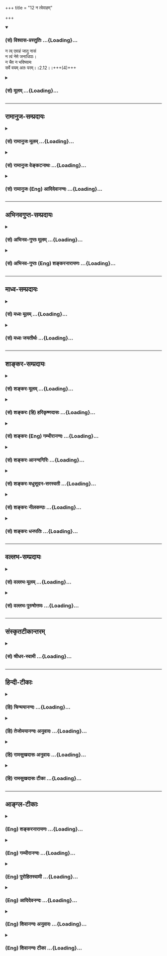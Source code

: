 +++
title = "12 न त्वेवाहम्"

+++
<div class="js_include" newlevelforh1="3" title="(सं) विश्वास-प्रस्तुतिः" unfilled url="/purANam_vaiShNavam/mahAbhAratam/06-bhIShma-parva/03-bhagavad-gItA-parva/saMskRtam/vishvAsa-prastutiH/02_sAnkhya-yogaH_sarva-/12_na_tvevAham.md">
<details open><summary><h3>(सं) विश्वास-प्रस्तुतिः ...{Loading}...</h3></summary>

न त्व् एवाहं जातु नासं  
न त्वं नेमे जनाधिपाः।  
न चैव न भविष्यामः  
सर्वे वयम् अतः परम्।।2.12।।+++(4)+++
</details>
</div>
<div class="js_include collapsed" newlevelforh1="3" title="(सं) मूलम्" unfilled url="/purANam_vaiShNavam/mahAbhAratam/06-bhIShma-parva/03-bhagavad-gItA-parva/saMskRtam/mUlam/02_sAnkhya-yogaH_sarva-/12_na_tvevAham.md">
<details><summary><h3>(सं) मूलम् ...{Loading}...</h3></summary>

न त्वेवाहं जातु नासं न त्वं नेमे जनाधिपाः।  
न चैव न भविष्यामः सर्वे वयमतः परम्।।2.12।।
</details>
</div>


_________________
## रामानुज-सम्प्रदायः
<div class="js_include collapsed" newlevelforh1="3" title="(सं) रामानुजः मूलम्" unfilled url="/purANam_vaiShNavam/mahAbhAratam/06-bhIShma-parva/03-bhagavad-gItA-parva/saMskRtam/rAmAnujaH/mUlam/02_sAnkhya-yogaH_sarva-/12_na_tvevAham.md">
<details><summary><h3>(सं) रामानुजः मूलम् ...{Loading}...</h3></summary>

।।2.12।।**अहं** सर्वेश्वरः तावद् अतो वर्तमानात् पूर्वस्मिन् अनादौ काले
**न नासम्** अपि तु आसम्। त्वन्मुखाः च एते ईशितव्याः क्षेत्रज्ञा न
नासन् अपि त्वासन्। अहं च यूयं च **सर्वे वयमतः परम्** अस्माद् अनन्तरे
काले **न चैव न भविष्यामः** अपि तु भविष्याम एव।  
यथा अहं सर्वेश्वरः परमात्मा नित्य इति न अत्र संशयः तथैव भवन्तः
क्षेत्रज्ञा आत्मानः अपि नित्या एव इति मन्तव्याः।  
एवं भगवतः सर्वेश्वराद् आत्मनां परस्परं च भेदः पारमार्थिकः इति भगवता एव
उक्तम् इति प्रतीयते। अज्ञानमोहितं प्रति तन्निवृत्तये
पारमार्थिकनित्यत्वोपदेशसमयेअहन्त्वम्इमेसर्वेवयम् इति व्यपदेशात्।  
औपाधिकात्मभेदवादे हि आत्मभेदस्य अतात्त्विकत्वेन तत्त्वोपदेशसमये
भेदनिर्देशो न संगच्छते।  
भगवदुक्तात्मभेदः स्वाभाविकः इति श्रुतिः अपि आह नित्यो नित्यानां
चेतनश्चेतनानामेको बहूनां यो विदधाति कामान्। (श्वेता0 6।13) इति।
नित्यानां बहूनां चेतनानां य एकः चेतनो नित्यः स कामान् विदधाति इत्यर्थः।
अज्ञानकृतभेददृष्टिवादे तु परमपुरुषस्य परमार्थदृष्टेः
निर्विशेषकूटस्थनित्यचैतन्यात्मयाथात्म्यसाक्षात्कारात्
निवृत्ताज्ञानतत्कार्यतया अज्ञानकृतभेददर्शनं तन्मूलोपदेशादिव्यवहाराः च न
संगच्छन्ते।  
अथ परमपुरुषस्य अधिगताद्वैतज्ञानस्य बाधितानुवृत्तिरूपम् इदं भेदज्ञानं
दग्धपटादिवत् न बन्धकम् इति उच्येत न एतद् उपपद्यते मरीचिकाजलज्ञानादिकं हि
बाधितम् अनुवर्तमानम् अपि न जलाहरणादिप्रवृत्तिहेतुः। एवम् अत्र अपि
अद्वैतज्ञानेन बाधितं भेदज्ञानम् अनुवर्तमानम् अपि
मिथ्यार्थविषयत्वनिश्चयात् न उपदेशादिप्रवृत्तिहेतुः भवति। न च ईश्वरस्य
पूर्वम् अज्ञस्य शास्त्राधिगततत्त्वज्ञानतया बाधितानुवृत्तिः शक्यते
वक्तुम्यः सर्वज्ञः सर्ववित् (मु0 उ₀ 2।1।9) परास्य शक्तिर्विविधैव श्रूयते
स्वाभाविकी ज्ञानबलक्रिया च। (श्वेता0 6।8)वेदाहं समतीतानि वर्तमानानि
चार्जुन। भविष्याणि च भूतानि मां तु वेद न कश्चन।। (गीता 7।26) इति
श्रुतिस्मृतिविरोधात्।  
किं च परमपुरुषश्च इदानीन्तनगुरुपरम्परा च अद्वितीयात्मस्वरूपनिश्चये सति
अनुवर्तमाने अपि भेदज्ञाने स्वनिश्चयानुरूपम् अद्वितीयम् आत्मज्ञानं कस्मै
उपदिशति इति वक्तव्यम्।  
प्रतिबिम्बवत्प्रतीयमानेभ्यः अर्जुनादिभ्यः इति चेत् न एतद् उपपद्यते न हि
अनुन्मत्तः कोऽपि मणिकृपाणदर्पणादिषु प्रतीयमानेषु स्वात्मप्रतिबिम्बेषु
तेषां स्वात्मनः अनन्यत्वं जानन् तेभ्यः कमपि अर्थम् उपदिशति।  
बाधितानुवृत्तिः अपि तैः न शक्यते वक्तुम् बाधकेन अद्वितीयात्मज्ञानेन
आत्मव्यतिरिक्तभेदज्ञानकारणस्य अज्ञानादेः विनष्टत्वात्।
द्विचन्द्रज्ञानादौ तु चन्द्रैकत्वज्ञानेन पारमार्थिकतिमिरादिदोषस्य
द्विचन्द्रज्ञानहेतोः अविनष्टत्वाद् बाधितानुवृत्तिः युक्ता। अनुवर्तमानम्
अपि प्रबलप्रमाणबाधितत्वेन अकिञ्चित्करम्। इह तु भेदज्ञानस्य सविषयस्य
सकारणस्य अपारमार्थिकत्वेन वस्तुयाथात्म्यज्ञानविनष्टत्वात् न कथञ्चिद् अपि
बाधितानुवुत्तिः संभवति। अतः सर्वेश्वरस्य इदानीन्तनगुरुपरम्परायाः च
तत्त्वज्ञानम् अस्ति चेद् भेददर्शनतत्कार्योपदेशाद्यसंभवः। भेददर्शनमस्ति
इति चेद् अज्ञानस्य तद्धेतोः स्थितत्वेन अज्ञत्वाद् एव सुतराम् उपदेशो न
संभवति।  
किं च गुरोः अद्वितीयात्मविज्ञानाद् एव ब्रह्माज्ञानस्य सकार्यस्य
विनष्टत्वात् शिष्यं प्रति उपदेशो निष्प्रयोजनः। गुरुः तज्ज्ञानं च
कल्पितम् इति चेत् शिष्यतज्ज्ञानयोः अपि कल्पितत्वात् तदपि अनिवर्त्तकम्।
कल्पितत्वेऽपि पूर्वविरोधित्वेन निवर्त्तकम् इति चेत् तदाचार्यज्ञानेऽपि
समानम् इति तद् एव निवर्तकं भवति इति उपदेशानर्थक्यम् एव इति कृतम्
असमीचीनवादैः निरस्तैः।  

</details>
</div>
<div class="js_include collapsed" newlevelforh1="3" title="(सं) रामानुजः वेङ्कटनाथः" unfilled url="/purANam_vaiShNavam/mahAbhAratam/06-bhIShma-parva/03-bhagavad-gItA-parva/saMskRtam/rAmAnujaH/venkaTanAthaH/02_sAnkhya-yogaH_sarva-/12_na_tvevAham.md">
<details><summary><h3>(सं) रामानुजः वेङ्कटनाथः ...{Loading}...</h3></summary>

  
  
।।2.12।। एवमुपायोपेयनिवर्त्यस्वभावानभिज्ञं प्रति त्रितयोपदेशाय
बुभुत्सोत्पादिता अथ पारलौकिकफलोपायानुष्ठानाधिकारित्वाय
देहातिरिक्तत्वेनावश्यं ज्ञातव्यं पुरुषार्थतयोपेयमात्मानं
तत्प्राप्तीच्छामुखेन तदुपायेच्छाजननाय प्रथममेवोपदिशतीत्यभिप्रायेणाह
प्रथममिति। शृण्वित्यनेन प्रकृतश्लोकस्य
प्रतिवादिवाक्यवदुपालम्भमात्रार्थताव्युदासाय अवधानापादनार्थत्वं
व्यञ्जितम्। जीवेश्वररूपेष्वात्मसु नित्यत्वे शीघ्रसम्प्रतिपत्तियोग्यांशं
प्रथममाहेत्यभिप्रायेणाह अहमिति। ईश्वरस्याहङ्ग्रहः सर्वनियन्तृत्वगर्भ इति
तद्व्यपदेशफलितमाह सर्वेश्वर इति। तावदिति सम्प्रतिपत्तिसूचनम्। अतः परम्
इत्यत्र अतश्शब्दार्थं तस्य पूर्ववाक्येऽपि यथार्हमनुषङ्गं
जातुशब्दाभिप्रेतं च आह अत इत्यादिना। अनभिमतपक्षनिषेधाय व्यतिरेकरूपेऽपि
वाक्ये तुशब्दद्योतितमन्वयमाह अपित्वासमिति। न त्वं नेमे इति भेदनिर्देशेऽपि
क्षेत्रज्ञत्वाकारेण समुदायीकुर्वन् ईश्वरापेक्षया युष्मदिदंशब्दार्थतया
फलितमीशितव्यत्वाकारं च साधारणं दर्शयन् सन्निहितनिदर्शनपराया
एकदेशोक्तेस्तात्पर्यतो ब्रह्मादिसकलक्षेत्रज्ञविषयत्वं चाह त्वन्मुखा इति।
तुशब्दानुषङ्गं क्रियापदे विभक्तिविपरिणामं च दर्शयति अपित्वासन्निति। न
त्वं नेमे जनाधिपाः इत्यत्रन त्वेव इत्येतदनुषज्य न त्वं नासीः नेमे
जनाधिपा नासन् इत्यन्वयः। सर्वे वयम् इत्यस्य पूर्वोक्तजीवेश्वरसमुदाये
सम्प्रतिपत्तव्यांशं विविनक्ति अहं चेति। त्यदादीनां मिथः सहोक्तौ यत्परं
तच्छिष्यते वार्तिकं.अष्टा.1।2।72 इति युष्मदस्भदोरत्रैकशेषः।
एवमुत्तरत्रभवन्तः इत्यत्रापि मन्तव्यम्। कालानन्त्यात्
पर्वतादीनामिवातिस्थिराणामपिकदाचित् नाशः स्यादित्युत्प्रेक्षां निवारयति
अपितु भविष्याम एवेति।  
  
  
अप्रस्तुतस्वनिर्देशस्य दृष्टान्तार्थतां तत्रअहमिति
निर्देशाभिप्रेतसर्वेश्वरत्वसर्वात्मत्वरूपनित्यत्वोपपत्तिं दार्ष्टान्तिके
च नित्यत्वसम्भावनामाह यथेति। सर्वेश्वरः कालत्रयवर्तिनः सर्वस्याधिपतिः कथं
न कालत्रयवर्ती कथं च सर्वेषां नियन्ता केनचित्कदाचिन्निरुद्ध्येत इति
भावः। परमात्मा देशकालस्वरूपानवच्छिन्नव्याप्तिः इति परमात्मपदनिरुक्तिः।
तथा च व्याप्तत्वात् व्याप्यैरस्य न नाशः सर्वात्मत्वेन सर्वकालवर्तित्वं च
सिद्धमिति भावः। ननु यः प्रत्यक्षयोग्ये देहातिरिक्ते जीवेऽपि संशेते स कथं
ततो व्यतिरिक्तेऽत्यन्तागोचरे परमात्मनि निःसंशयः स्यात् उच्यते न
ह्यसावर्जुनःपुरुषं शाश्वतं दिव्यम् 10।12 इत्यादेः स्वयं वक्ता
नारदासितदेवलव्यासादिपरमर्षिशतवचनविदितपरब्रह्मभूतपरमपुरुषस्वभावः
प्रत्यक्षीकृतपुरन्दरलोकसकलास्त्रमन्त्रतपःप्रभावादिः
निरतिशयगुरुदेवताभक्तिः अस्खलितसकलवर्णाश्रमाचारः धर्मलोपभयविह्वलः
देहातिरिक्तमात्मानमीश्वरं चात्यन्तानित्यतया वा नास्तीति भ्राम्यति संशेते
वा। तत्प्रकारविशेषानभिज्ञतयैव हि तस्य शोकादिः। ततोऽयमीश्वरं तन्नित्यतां
च सर्वेश्वरत्वादिसिद्धां सामान्यतो मन्यते लोकदृष्ट्या
जन्मविनाशादिदर्शनात्। न प्रेत्य संज्ञाऽस्ति बृ.उ.2।4।12
इत्यादिश्रुत्यर्थापातप्रतीत्या च जीवप्रकारविशेषांस्तत्त्वतो न जानातीति न
कश्चिद्दोषः। क्षेत्रज्ञा आत्मान इति यथा जीवात् परमात्मनो वैलक्षण्येन
जीवस्वभावास्तस्मिन्न भवन्ति तथा क्षेत्राद्विलक्षणत्वेन वक्ष्यमाणेन
क्षेत्रगतमनित्यत्वादिकं तन्नियन्तरि जीवे न शङ्कनीयमिति भावः।  
  
  
अथ कुमतिसौचिकविनिर्मितानामामूलचूडमघटितविघटितजरत्कर्पटशकलकन्थासगन्धानां
प्रबन्धानां दोषान् स्थालीपुलाकन्यायेन निदर्शयन् प्रथमं
शास्त्रोपक्रमविरोधं शास्त्रप्रवृत्त्यनुपपत्तिं च वदति एवमित्यादिना। एवं
तत्त्वोपदेशप्रवृत्तशास्त्रारम्भोक्तिप्रकारेणेत्यर्थः। भगवतः
सर्वेश्वरादिति। उभयलिङ्गात् सर्वनियन्तुः अहमिति निर्दिष्टादित्यर्थः।
यदीश्वराज्जीवानां भेदः पारमार्थिको न स्यात्
उभयलिङ्गत्वदुःखित्वादिस्वभावसङ्करः स्यात् यदि चात्मनां मिथोभेदः सत्यो न
स्यात् बद्धमुक्तशिष्याचार्यादिव्यवस्थानुपपत्तिः स्यादिति भावः। भगवतैव न
तु रथ्यापुरुषकल्पेन केनचित्। यद्वात्वमेव त्वां वेत्थ योऽसि सोऽसि
यजुःकाठके1प्र.6 सो अङ्ग वेद यदि वा न वेद ऋक्सं.8।7।11 इत्युक्तेर्भगवता
स्वेनैव स्वस्य स्वशरीरभूतजीवानां च तत्त्वमुक्तमिति प्रतीयत
इत्यभिप्रायः।  
अज्ञानमोहितमिति न हि स्वयं बम्भ्रम्यमाणस्याप्तेनापि
भ्रान्तिरेवोत्पादनीयेति भावः। बुद्धाद्यवतारेणासुरादिभ्य इवायं उपदेशः किं
न स्यादित्यत्रोक्तंतन्निवृत्तय इति। मोहनिवृत्त्यर्था गीतोपनिषदिति
भवद्भिरपि स्वीकृत्य व्याख्यानादि च कृतमिति भावः। देहभेदाभिप्रायेण
बहुवचनम् नात्मभेदाभिप्रायेण इतिशङ्करोक्तं दूषयति पारमार्थिकेति। न ह्यसौन
त्वेवाहम् इत्यादिग्रन्थो भ्रान्तिनिवृत्त्यर्थो मन्त्रपाठः येन
भेदनिर्देशस्यान्यपरतां मन्येमहि किन्त्वसौ तत्त्वार्थोपदेशरूप इति
भावः। अहम् इति प्रत्यक्त्वेनत्वम् इति स्वाभिमुखचेतनान्तरत्वेनइमे इति
स्वपराङ्मुखानेकचेतनत्वेनसर्वे इति एकोपाधिसङ्गृहीतानेकव्यक्तित्वेनवयम्
इति स्वेन सहात्मतयैकवर्गीकृतानन्तव्यक्तित्वेन इति भावः। इति व्यपदेशादिति
न ह्यत्र नाहमिति कश्चिदस्ति न च त्वमिति नाप्यन्य इति प्रत्यादेशः कृत इति
भावः। भास्करमते भेदस्य सत्योपाधिप्रयुक्तत्वात् भेदनिर्देश उपपद्यत इति
शङ्कायां तत्रापि सामान्यत उक्तं दूषणमपरिहार्यमित्याह औपाधिकेति। हिशब्द
उपाधिभेदोपहितस्य परोक्तघटाकाशाद्युदाहरणेष्वपि
भेदांशातात्त्विकत्वाभ्युपगमपरः। उपाधिसत्यत्वेऽपि यथैकस्यैव
मुखचन्द्रादेर्मणिकृपाणसरित्समुद्रादिभिः
सत्यैरप्युपाधिभिर्भेदोऽपारमार्थिकः यथा
चैकस्यैवाकाशादेर्घटमणिकादिसत्योपाधिभिरपि संयोगभेदातिरिक्तो नोपाध्यधीनो
भेदः एवमन्तःकरणादिभिः सत्यैरप्युपाधिभिर्निरवयवत्वेन छेदनभेदनाद्ययोग्यस्य
सर्वत्र परिपूर्णस्य ब्रह्मणो भेदोऽपारमार्थिक इत्यभ्युपगन्तव्यम्। ततश्च
तत्त्वोपदेशसमये तद्विपरीतोपदेशो हितोपदेशिनो न घटत इति भावः।  
  
  
द्वयोरपि पक्षयोः श्रुतिविरोधोऽपि दूषणम् स्वपक्षे च श्रुत्यैकार्थ्यान्न
बुद्धागमादिवन्मोहनार्थत्वशङ्केत्यभिप्रायेणाह भगवदिति। यद्वा
भास्करपक्षदूषणायैव श्रुतिरुपात्ता ततश्च कैमुत्येन शङ्करपक्षोऽपि दूषितः।
अपिशब्दः प्रमाणद्वयसमुच्चये। भगवदुक्तात्मभेद इत्यनेन श्रौतवदेव
प्रमाणान्तरनैरपेक्ष्यं सूच्यते। श्रुतिरपि नित्या तदाज्ञारूपतयैव हि
प्रमाणम्। नित्यो नित्यानाम् श्वे.उ.6।13 इत्यत्रापिपवित्राणां पवित्रम्
म.भा.13।149।10 इत्यादिवद्योजनया जीवानित्यत्वपर्यवसितमर्थान्तरभ्रमं
निरस्यन् नित्यत्वबहुत्वचेतनत्वसामानाधिकरण्येन निरुपाधिकमेवात्मनां
बहुत्वं चेतनत्वं चेति प्रदर्शयन् तत एवात्मानित्यत्ववादिनां सौगतादीनां
अविद्यादिमूलभेदवादिनां शङ्करादीनां आगमापायिचैतन्यवादिनां वैशेषिकादीनां
चिच्छक्तिमात्रनित्यत्ववादिनामन्येषामपि निरासमभिप्रयन्
प्रथमान्तपदचतुष्टयसामानाधिकरण्यबलादीश्वरैक्यं तदैक्यस्य
हिरण्यगर्भरुद्रेन्द्रादिवत्कालादिभेदाभेद्यत्वेन
प्रवाहेश्वरपक्षप्रतिक्षेपं श्रुत्यन्तरादिप्रसिद्धनित्यचैतन्यं प्रसरादिकं
च सूचयन्यदाग्नेयः यजुः3।9।17
इत्यादिवदनुवादलिङ्गसद्भावेऽप्यप्राप्तत्वबलेन विशिष्टविधित्वं च व्यञ्जयन्
सर्वदा सर्वत्र सर्वेषां चेतनानामेक
एवेश्वरस्तत्तत्कर्मसमाराधितस्तत्तदनुरूपाण्यपेक्षितानि करोतीति
श्रुत्यर्थमाह नित्यानामिति।  
पुनः सिंहावलोकितेन शङ्करमतस्योपदेशानुपपत्तिरूपं शास्त्रारम्भमूलघातमाह
अज्ञानेति। किमयं भगवान् स्वेन ज्ञातमर्थमुपदिशति अज्ञातं वा ज्ञातमपि
साक्षात्कृतम् श्रुतमात्रं वा उभयत्रापि तदज्ञानं निवृत्तम् अनिवृत्तं वा
तन्निवृत्तावपि तत्कार्यभेदभ्रमो निवर्तते न वा इति विकल्पमभिप्रेत्य
साक्षात्कारादज्ञानतत्कार्यनिवृत्तिपक्षे दूषणमाह परमपुरुषस्येति।
क्षेत्रज्ञस्य हि अपरमार्थदृष्टिः स्यादिति भाव। निर्विशेषेत्यादि
निर्विशेषत्वं सजातीयविजातीयस्वगतभेदराहित्यम् कूटस्थत्वं मायानिष्ठत्वं
साधारण्यं निर्विकारत्वं वा। स्वयमविक्रियमाणस्यापि कूटस्य यथा
स्वसंसर्गिणामयःप्रभृतीनां विकारहेतुत्वं तद्वत् तत एव  
  
नित्यत्वं कालानवच्छिन्नत्वम्। याथात्म्यम् उक्तप्रकारम्
अयथासाक्षात्कारोऽस्मदादीनामपि परैरभ्युपगत इति
तद्व्युदासाययाथात्म्यसाक्षात्कारोक्तिः। अज्ञानं अविद्या तत्कार्यं
भेदभ्रमः। आदिशब्देनानुष्ठापनादि गृह्यते। उपदेशादिव्यवहारो हि उपदेश्यार्थ
तद्वाचकाधिकारिशिष्याचार्यप्रयोजनभेदादिनानाविधभेददर्शनमूलः। भेददर्शनं
चाज्ञानेनैव कृतमिति त्वन्मतम्। ततश्चाज्ञान तत्कार्यनिवृत्तौ कथं
तत्कार्यपरम्परानुवृत्तिरिति
व्याघातापसिद्धान्तशास्त्रानारम्भोपदेशाभावनिष्फलपरिश्रमत्वश्रुतिविरोधादिदोषशतमुन्मिषेदिति
भावः।  
अद्वैतज्ञानादज्ञाननिवृत्तावपि वासनादिवशाद्भेदभ्रमस्यानुवृत्तिं तस्य
चाबन्धकत्वमाशङ्कते अथेति। दग्धपटादिवदिति यथा दग्धपटादेः
पटादिप्रतिभासविषयत्वेऽपि न पटादिकार्यकरत्वम् तद्वदत्र
भेदभ्रमस्यानुवृत्तस्यापि न संसारहेतुत्वमिति भावः। नैतदुपपद्यते इति
दृष्टान्तमात्रमुक्तं नतूपपत्तिः प्रत्युतानुपपत्तिश्च विद्यत इति भावः।
अनुपपत्तिं सोदाहरणामाह मरीचिकेति। एवमत्र प्रसङ्गः
विप्रतिपन्नभेदज्ञानमद्वैतज्ञानबाधिततया मिथ्यार्थविषयमिति निश्चितं चेत् न
स्वविषयानुरूपप्रवृत्तिहेतुः स्यात् यथा बाधितानुवृत्तं मरीचिकाजलज्ञानम्
इति। एवं च बाधितानुवृत्तभेदज्ञानं दग्धपटादिवत् न स्वकार्यकरमिति
बाधितानुवृत्तिफलाभावात् स्वेष्टव्याघात इति भावः। श्रुतमात्रपक्षेऽपि
निर्विशेषविषयसाक्षात्कारश्रवणयोर्विषयानतिरेकेणाज्ञाननिवृत्तिरनुपपन्नेति
कृत्वाऽथ सर्वेश्वरे बाधितानुवृत्तिस्वरूपं दूषयति न चेति। ईश्वरत्वादेव
पूर्वमज्ञ इति वक्तुं न शक्यते अनीश्वरत्वप्रसङ्गात्। ईश्वरोऽपि चेत्
पूर्वमज्ञः तस्य शास्त्राधिगमोऽपि न सम्भवति तदधिकज्ञानवतोऽन्यस्य
शास्त्रोपदेष्टुरभावात्। भावेऽपि स एवेश्वरोऽनीश्वरो वा सन् कुतः
सिद्धज्ञान इत्यनवस्थादिदोषात्। न च प्रवाहेश्वरपारम्पर्यमस्ति तस्य
दूषितत्वात्। न चेश्वरः स्वकृतेन शास्त्रेण तत्त्वमवगच्छति
वेदानित्यत्वान्योन्याश्रयादिप्रसङ्गात्। न चानादीनेव वेदान् स्मृत्वा
तैरर्थमधिजगाम स्मृत्यादिहेतोः
पूर्वोपलम्भस्याप्युपदेष्ट्रभावादिदुःस्थत्वात्
इत्यादिदोषानभिप्रेत्योक्तंपूर्वमज्ञस्येत्यादि। ईश्वरस्य पूर्वमज्ञत्वे
शास्त्राधीनज्ञानत्वे तदुपदेष्ट्रन्तरसद्भावे भ्रान्त्यनुवृत्तौ च
श्रुतिस्मृतिविरोधमाह यः सर्वज्ञ इति। स्वरूपतः प्रकारतश्च सर्वं जानाति
वेत्तीति विवक्षया सर्वज्ञसर्वविच्छब्दयोरपुनरुक्तिः सर्वं विन्दति
प्राप्नोतीति वा सर्ववित्।  
एवमुपदेशस्य हेत्वनुपपत्तिरुक्ता। अथोपदेष्टृतापि नोपपद्यत इत्याह
किञ्चेति। इदानीन्तनेति। न केवलमीश्वरकृतः प्रथम एवोपदेशोऽनुपपन्नः
अपित्वद्यतनोऽपीति कुमतिमठपतिपरम्परायाः शिष्यान्नकुक्षिम्भरेः
शिष्याद्यभावात्प्रायोपवेशनं प्रसज्यत इति भावः।
अज्ञातोपदेशपक्षानुपपत्तिमभिप्रेत्याह स्वरूपनिश्चयेति। न
ह्येतेऽनुपलब्धार्थाः नापि सन्दिग्धार्थाः नापि विप्रलम्भकाः न च
परोक्तानुवादिनः नापि बालोन्मत्तादिवद्यथोपनतजल्पाकाः इति भावः। कस्मा इति।
स्वस्मै परस्मै वा पूर्वत्र भिन्नतया निश्चिताय अन्यथा वा
भिन्नतयेत्यत्रापि सत्यतया निर्णीताय असत्यतया वा परस्मा इत्यत्रापि
तात्त्विकाय अतात्त्विकाय वा अतात्त्विकत्वेऽपि तथा प्रतीताय अन्यथा वा इति
विकल्प्य प्रष्ट्रे तदुत्तरं वक्तव्यमित्यर्थः। तत्र स्वस्यैव भिन्नस्य
सत्यत्वनिश्चयेऽपसिद्धान्ताज्ञत्वादिदोषप्रसङ्गः। असत्यत्वनिश्चये
वन्ध्यातनयादिभ्य इवानुपदेशः। अभिन्नतया निश्चिताय स्वस्मै चेत्
अर्जुनादिप्रतिभासमन्तरेण सर्वदोपदेशः स्यात् न च तत्रोपदेशस्य
किञ्चित्प्रयोजनमस्ति परस्मै तात्त्विकायेति तु शरीरभेदेऽपि
भवान्नाभ्युपगच्छति अतात्त्विकतयैव प्रतीताय परस्मै चेत्
पूर्ववदेवानिर्वचनीयत्वेनासत्त्वेन वा निश्चितेभ्यः
प्रतिबिम्बवन्ध्यासुतादिभ्योऽप्युपदेशप्रसङ्गः अतात्त्विकस्यैव परस्य
तात्त्विकत्वबोधे तु तत्त्ववेदित्वमेव न स्यादिति न
तत्त्वोपदेशित्वसिद्धिरिति स्थिते परमार्थत एकत्वेऽपि भ्रान्त्या भिन्नतया
प्रतीयमानेभ्यो बाधकज्ञानबलेनाभिन्नतया निश्चितेभ्यश्चेति पक्षं शङ्कते
प्रतिबिम्बवदिति। दूषयति नेति। अनुपपत्तिं विवृणोति न हीति। अनुन्मत्त इति
ईश्वरादेरुन्माद एव भवता स्वीकृतः स्यादिति भावः। कोऽपीति किमुतेश्वर इति
भावः। अनन्यत्वं जानन्निति अनन्यत्वमजानन्तो बालादयः काममुपदिशेयुः
अत्रोपदेष्टुरन्यत्वाध्यवसाये भ्रान्तत्वादिप्रसङ्ग इति भावः। कमपीति
लौकिकमलौकिकं वा दृष्टार्थमदृष्टार्थं वा किं पुनर्मोक्षार्थमित्यर्थः।  
बाधितानुवृत्तिस्वरूपमभ्युपगम्य पूर्वं दूषणान्तरमुक्तम् इदानीं तन्मते
तदेव न सिध्यतीत्याह बाधितेति। उपपादयति बाधकेनेति। न हि कारणाभावे कार्यं
घटेत न च दोषनिवृत्तौ भ्रान्तिनिवृत्तिर्न स्यादिति वक्तुं  
  
युक्तम्। अनादेरिति। स्वरूपतः प्रवाहतो वा अनादेरन्यानिवर्त्यतयैतावन्तं
कालमनुवृत्तस्य भेदज्ञानकारणभूतस्य दोषस्य यदि अद्वैतज्ञानेनापि नाशो न
स्यात् नित्यसंसारित्वं ब्रह्मणः स्यादिति भावः। अत्राज्ञानादेरिति
कश्चित्पाठः तत्रादिशब्देन भेदभ्रमस्तद्विषयश्च गृह्यते। परैरुदाहृते
दृष्टान्ते बाधितानुवृत्तेरुपपत्तिमाह द्विचन्द्रेति। पारमार्थिकेति न हि
पारमार्थिकं बाध्येत तथासति बाधाबाधविप्लवप्रसङ्गादिति
भावः। द्विचन्द्रज्ञानहेतोरिति न हि बाधकज्ञानेन पूर्वज्ञानस्य कारणं
बाध्यते इन्द्रियादेरपि बाधप्रसङ्गात्। अतो विषय एवारोपितस्तदधिष्ठानविषयेण
विरुद्धाकारग्राहिणा ज्ञानेन बाध्यः। न चात्र तिमिरादिद्विचन्द्रज्ञानस्य
चन्द्रैकत्वज्ञानस्य वा विषयः। भवतस्तु
समस्तभेदभ्रमोपादानस्याज्ञानवासनादेः साक्षिचैतन्यविषयत्वात् बाधकज्ञानस्य
चाद्वितीयात्मव्यतिरिक्तसमस्तभावगोचरत्वात् कारणस्याप्यनादेर्बाध एवेति
भावः। युक्तेति सामग्र्यनुवृत्तौ कार्यानुवृत्तिरुपपन्नेति भावः। यदि
भ्रान्तिरनुवृत्ता कथं तर्हि तत्कार्यविस्मयभयादिनिवृत्तिरित्यत्राह
अनुवर्तमानमपीति। प्रबलशब्देन परपक्षे भेदभ्रमतद्बाधकयोरविशेषः सूचितः।
द्वयोरपि हि अज्ञानकारणत्वं तैराश्रितम् अन्यथा सत्यद्वयप्रसङ्गात्। तथाच
सति किं कस्य बाधकं बाध्यं वा। न च दोषमूलत्वं बाधकज्ञानस्याज्ञातमिति
वाच्यम् प्रथममेव श्रवणवेलायां ब्रह्मव्यतिरिक्तसमस्तमिथ्यात्वप्रत्ययात्।
न चाज्ञातमिति तावता तत्त्वसिद्धिः सत्यरजतबाधकेन
शुक्तिकाज्ञानेनाज्ञातदोषेणापि तत्त्वतो रजतस्वरूपबाधाभावात्।
दोषमूलत्वाविशेषेऽपि पूर्वत्वपरत्वाभ्यां बाध्यबाधकव्यवस्थेति चेत् न
दोषमूलत्वे ज्ञाते सति परत्वस्याकिञ्चित्करत्वात्
भ्रान्ततयाऽवगतेनोक्तसर्वबाधकवाक्यवत्। अन्यथा शून्यमेव तत्त्वमिति
माध्यमिकवाक्येन दोषमूलतया ज्ञातेनापि परत्वमात्रेण संविन्मात्रस्यापि बाधः
स्यात्।  
अथ कारणस्यापि बाध्यतया विषयत्वापारमार्थिकत्वलक्षणं दृष्टान्ताद्वैषम्यं
विवृण्वन् बाधितानुवृत्त्यसम्भवं निगमयति इह त्विति। न कथञ्चिदपि
अनाद्यज्ञानेन वा भेदज्ञानवासनादिभिर्वेत्यर्थः। ज्ञातं वा अज्ञातं वेति
विकल्पाभिप्रायेणोपक्रान्तामुपदेशकारणाद्यनुपपत्तिं विकल्पस्फोरणेनोपसंहरति
अत इति। सुतरामिति जानतस्तु बाधितानुवृत्तौ दृष्टान्तमात्रमपि तावदस्ति
अजानत उपदेशे सोऽपि नास्तीति भावः।  
उपदेशस्य कारणाद्यनुपपत्तिरुक्ता अथानर्थक्यमाह किञ्चेति।
प्रतिबिम्बवत्प्रतीयमानेभ्य इत्यादिना पूर्वमेव जीवाज्ञानपक्षस्यापि
दूषितत्वाद्ब्रह्माज्ञानपक्षे अधिकदूषणमिदमुच्यते। ते खलुएकमेव
ब्रह्माविद्याशबलमेक एव जीवः स्वप्नदृश इवैकस्यैव तस्य भ्रमात्
स्वप्नदृष्टपुरुषादय इवान्ये जीवादयः प्रतिभान्ति
तस्यैकस्यैवानिश्चितदेशविशेषस्थितेरनिर्णीतकालेन भविष्यता
तत्त्वज्ञानजागरेण समस्तः प्रपञ्चो़ऽपि स्वप्नप्रपञ्चवद्बाध्यते इति
वर्णयन्ति। तत्रायमुपदेष्टा वासुदेवादिर्गुरुः स एव तद्दृष्टो वा
शिष्योऽप्यर्जुनादिः स एव तद्दृष्टो वा इति विकल्पमभिप्रेत्य गुरुः स एवेति
पक्षे दूषणमाह गुरोरिति। सकार्यस्येति शिष्याचार्यत्वादेरपीति भावः
तेनोपदेष्ट्रभावः प्रष्ट्रभाव उपदेशपरिकराभावश्चोक्तो भवति।
गुरोस्तद्दृष्टत्वपक्षमनुवदति गुरुरिति। न हि स्वप्नदृशा
कल्पितपुरुषविज्ञानेन स्वप्नो बाध्येत तद्वदत्रापि गुरोर्ज्ञानेन
प्रपञ्चबाधाभावात्तद्बाधायोपदेशः सप्रयोजन इति भावः। दूषयति शिष्येति।  
अयं भावः न तावदत्रार्जुनादिः स एव जीव इति तृतीयकल्पे प्रमाणमुपलभामहे न
चअयं मम शिष्यो जीवो मुक्तो भविष्यति अहं त्वनेन स्वप्नदृशेव कल्पितः
इत्याचार्योऽपि मन्यते तथा सति स्वसंहारकारिणे महापकारिणे तस्मै नोपदिशेत्
स्वयं हि स्वप्नस्वभावान्नियमेनैव निवृत्तः स्यादिति न मोक्षोपायमाचरेत्
शिष्योऽपि यदि स्वप्नदृष्टवद्गुरुं मन्येत ततो न श्रुणुयात्।
गुरुतज्ज्ञानविशेषयोः स्वभ्रान्तिकल्पिततया स्वयमेव तज्ज्ञानविषयविशेषं
जानन् ततः किमर्थं श्रुणोति स्वकल्पितोपदेष्टृजनितोपदेशभ्रमात्
स्वभ्रान्तिनिवृत्तिरिति च हास्यम् तमन्तरेणापि स्वप्रत्यक्षभ्रमादपि
तन्निवृत्त्युपपत्तेः। न च ज्ञातार्थेऽप्यर्जुनेऽद्य यावत्
भ्रमनिवृत्तिर्दृश्यते अतः
शिष्योऽप्याचार्यवत्समस्तप्रपञ्चस्वप्नदृशान्येनैव दृष्ट इति चतुर्थः कल्पः
परिशिष्यते। ततश्च शुकवामदेवादिज्ञानवदर्जुनादिज्ञानमपि नाज्ञाननिवर्तकमिति
निष्फलः शिष्याचार्याणां कृष्णार्जुनादीनां त्रिवर्गपरित्यागेनापवर्गार्थ
प्रयास इति शास्त्रारम्भोऽनुपपन्नः।  
अथ परिहासकाकुपूर्वमपच्छेदनयमाशङ्क्य परिहरति कल्पितत्वेऽपीत्यादिना।
एवमुपदेशानुपपत्तौ तस्य  
  
सर्वद्रष्टुरेकस्यापि जीवस्य कदाचिदपि मोक्षायोगात् शास्त्रप्रयोजनमपि
नास्तीति ततोऽपि शास्त्रारम्भानुपपत्तिरिति फलितम्। एवं शास्त्रोपदेशस्य
तदुपदेष्टुस्तच्छ्रोतुस्तत्प्रयोजनस्य चानुपपत्तौ सामान्यतः सर्वस्मिन्नपि
परमते दूषिते किमवान्तरदूषणैरित्यन्यपरतयोपसंहरति इति कृतमिति। कृतं
अलमित्यर्थः। असमीचीनवादैरित्यनेन भास्करादिमतेऽप्येवंविधदूषणशतं
शारीरकभाष्याद्युक्तं स्मारितम्।  
  
  
  

</details>
</div>
<div class="js_include collapsed" newlevelforh1="3" title="(सं) रामानुजः (Eng) आदिदेवानन्दः" unfilled url="/purANam_vaiShNavam/mahAbhAratam/06-bhIShma-parva/03-bhagavad-gItA-parva/saMskRtam/rAmAnujaH/english/AdidevAnandaH/02_sAnkhya-yogaH_sarva-/12_na_tvevAham.md">
<details><summary><h3>(सं) रामानुजः (Eng) आदिदेवानन्दः ...{Loading}...</h3></summary>

2.12 Indeed, I, the Lord of all, who is eternal, was never non-existent,
but existed always. It is not that these selves like you, who are
subject to My Lordship, did not exist; you have always existed. It is
not that 'all of us', I and you, shall cease to be 'in the future',
i.e., beyond the present time; we shall always exist. Even as no doubt
can be entertainted that I, the Supreme Self and Lord of all, am
eternal, likewise, you (Arjuna and all others) who are embodied selves,
also should be considered eternal. The foregoing implies that the
difference between the Lord, the sovereign over all, and the individual
selves, as also the differences among the individual selves themselves,
are real. This has been declared by the Lord Himself. For, different
terms like 'I', 'you', 'these', 'all' and 'we' have been used by the
Lord while explaining the truth of eternality in order to remove the
misunderstanding of Arjuna who is deluded by ignorance. \[Now follows a
refutation of the Upadhi theory of Bhaskara and the Ignorance theory of
the Advaitins which deny any ultimate difference between the Lord and
the Jivas.\] If we examine (Bhaskara's) theory of Upadhis (adjuncts),
which states that the apparent differences among Jivas are due to
adjuncts, it will have to be admitted that mention about differences is
out of place when explaining the ultimate truth, because the theory
holds that there are no such differences in reality. But that the
differences mentioned by the Lord are natural, is taught by the Sruti
also: 'Eternal among eternals, sentient among sentients, the one, who
fulfils the desires of the many' (Sve. U. VI. 13, Ka. U. V. 13). The
meaning of the text is: Among the eternal sentient beings who are
countless, He, who is the Supreme Spirit, fulfils the desires of all.'
As regards the theory of the Advaitins that the perception of difference
is brought about by ignorance only and is not really real, the Supreme
Being - whose vision must be true and who, therefore must have an
immediate cognition of the differencelss and immutable and eternal
consciousness as constituting the nature of the Atman in all
authenticity, and who must thery be always free from all ignorance and
its effects - cannot possibly perceive the so-called difference arising
from ignornace. It is, therefore, unimaginable that He engages himself
in activities such as teaching, which can proceed only from such a
perception of differences arising from ignorance. The argument that the
Supreme Being, though possessed of the understanding of nom-duality, can
still have the awareness of such difference persisting even after
sublation, just as a piece of cloth may have been burnt up and yet
continues to have the appearance of cloth, and that such a continuance
of the subltated does not cause bondage - such an argument is invalid in
the light of another analogy of a similar kind, namely, the perception
of the mirage, which, when understood to be what it is, does not make
one endeavour to fetch water therefrom. In the same way even if the
impression of difference negated by the non-dualistic illumination
persists, it cannot impel one to activities such as teaching; for the
object to whom the instruction is to be imparted is discovered to be
unreal. The idea is that just as the discovery of the non-existence of
water in a mirage stops all effort to get water from it, so also when
all duality is sublated by illumination, no activity like teaching
disciples etc., can take place. Nor can the Lord be conceived as having
been previously ignorant and as attaining knowledge of unity through the
scirptures, and as still being subject to the continuation of the
stultified experiences. Such a position would stand in contradiction to
the Sruti and the Smrti: 'He, who is all-comprehender' (Mun. U., 1. 1.
9); all knower and supreme and natural power of varied types are spoken
of in Srutis, such as knowledge, strength and action' (Sve. U. 6. 8); 'I
know, Arjuna, all beings of the past, present and future but no one
knows Me,' etc. (Gita 7. 26). And again, if the perception of difference
and distinction are said to persist even after the unitary Self has been
decisively understood, the estion will arise - to whom will the Lord and
the succession of teachers of the tradition impart the knowledge in
accordance with their understanding; The estion needs an answer. The
idea is that knowledge of non-duality and perception of differences
cannot co-exist. If it be replied by Advaitins holding the
Bimba-Pratibimba (the original and reflections) theory that teachers
give instructions to their own reflections in the form of disciples such
as Arjuna, it would amount to an absurdity. For, no one who is not out
of his senses would undertake to give any instruction to his own
reflections in mediums such as a precious stone, the blade of a sword or
a mirror, knowing, as he does, that they are non-different from himself.
The theory of the persistence of the sublated is thus impossible to
maintain, as the knowledge of the unitary self destroys the
beginningless ignorance in which differences falling outside the self
are supposed to be rooted. 'The persistence of the sublated' does occur
in cases such as the vision of the two moons, where the cause of the
vision is the result of some real defect in eyesight, nor removable by
the right understanding of the singleness of the moon. Even though the
perception of the two moons may continue, the sublated cognition is
rendered inconseential on the strength of strong contrary evidence. For,
it will not lead to any activity appropriate for a real experience. But
in the present context (i.e. the Advaitic), the conception of
difference, whose object and cause are admittedly unreal, is cancelled
by the knowledge of reality. So the 'persistence of the sublated' can in
no way happen. Thus, if the Supreme Lord and the present succession of
preceptors have attained the understanding of (Non-dual) reality, their
perception of difference and work such as teaching proceeding from that
perception, are impossible. If, on the other hand, the perception of
difference persists because of the continuance of ignorance and its
cause, then these teachers are themselves ignorant of the truth, and
they will be incapable of teaching the truth. Further, as the preceptor
has attained the knowledge of the unitary self and thery the ignorance
concerning Brahman and all the effects of such ignorance are thus
annihilated, there is no purpose in instructing the disciple. It it is
held that the preceptor and his knowledge are just in the imagination of
the disciple, the disciple and his knowledge are similarly the product
of the imagination of the preceptor, and as such can not put an end to
the ignorance in estion. If it is maintained that the disciple's
knowledge destroys ignorance etc., because it contradicts the antecedent
state of non-enlightenment, the same can be asserted of the preceptor's
knowledge. The futility of such teachings is obvious. Enough of these
unsound doctrines which have all been refuted.

</details>
</div>


_________________
## अभिनवगुप्त-सम्प्रदायः
<div class="js_include collapsed" newlevelforh1="3" title="(सं) अभिनव-गुप्तः मूलम्" unfilled url="/purANam_vaiShNavam/mahAbhAratam/06-bhIShma-parva/03-bhagavad-gItA-parva/saMskRtam/abhinava-guptaH/mUlam/02_sAnkhya-yogaH_sarva-/12_na_tvevAham.md">
<details><summary><h3>(सं) अभिनव-गुप्तः मूलम् ...{Loading}...</h3></summary>

।।2.13 2.14।। एवमर्थद्वयमाह  
  
न हीत्यादि। अहं हि नैव नासम् अपि तु आसम् एवं त्वम् अमी च राजानः।
आकारान्तरे च सति यदि शोच्यता तर्हि कौमारात् यौवनावाप्तौ किमिति न शोच्यते
यो धीरः स न शोचति। धैर्यं च +++(N धैर्ये च)+++ एतच्छरीरेऽपि यस्यास्था नास्ति
तेन सुकरम्। अतस्त्वं धैर्यमन्विच्छ।  

</details>
</div>
<div class="js_include collapsed" newlevelforh1="3" title="(सं) अभिनव-गुप्तः (Eng) शङ्करनारायणः" unfilled url="/purANam_vaiShNavam/mahAbhAratam/06-bhIShma-parva/03-bhagavad-gItA-parva/saMskRtam/abhinava-guptaH/english/shankaranArAyaNaH/02_sAnkhya-yogaH_sarva-/12_na_tvevAham.md">
<details><summary><h3>(सं) अभिनव-गुप्तः (Eng) शङ्करनारायणः ...{Loading}...</h3></summary>

2.12 See Comment under 2.13

</details>
</div>


_________________
## माध्व-सम्प्रदायः
<div class="js_include collapsed" newlevelforh1="3" title="(सं) मध्वः मूलम्" unfilled url="/purANam_vaiShNavam/mahAbhAratam/06-bhIShma-parva/03-bhagavad-gItA-parva/saMskRtam/madhvaH/mUlam/02_sAnkhya-yogaH_sarva-/12_na_tvevAham.md">
<details><summary><h3>(सं) मध्वः मूलम् ...{Loading}...</h3></summary>

।।2.12।। किमिति। न त्वेवाहम्।
ईश्वरनित्यत्वस्याप्रस्तुतत्वाद्दृष्टान्तत्वेनाह न त्वेवेति। यथाऽहं
नित्यः सर्ववेदान्तेषु प्रसिद्धः एवं त्वमेते जनाधिपाश्च नित्याः।  

</details>
</div>
<div class="js_include collapsed" newlevelforh1="3" title="(सं) मध्वः जयतीर्थः" unfilled url="/purANam_vaiShNavam/mahAbhAratam/06-bhIShma-parva/03-bhagavad-gItA-parva/saMskRtam/madhvaH/jayatIrthaH/02_sAnkhya-yogaH_sarva-/12_na_tvevAham.md">
<details><summary><h3>(सं) मध्वः जयतीर्थः ...{Loading}...</h3></summary>

।।2.12।।**किमिति** कस्मात्कारणात्पण्डिता अप्यगतासूनिव
गतासूनासन्नविनाशान्नानुशोचन्तीति शेषः। अत्र नित्यत्वादित्युत्तरम्। कुतो
नित्यत्वमित्यत आहेति वाक्यं चाध्याहार्थम्। न त्वेवाहमित्यतः परमिति
शब्दश्च। अर्जुनं निमित्तीकृत्य प्राप्तलोकोपकारार्थं हि भगवतोपदेशः
क्रियते। तत्र ये भगवतः कृष्णस्येश्वरत्वं नित्यत्वं च न जानन्ति तान्
प्रति यथाश्रुतैव योजना। दृष्टान्तस्तूत्तरत्र भविष्यति। ये तु तज्ज्ञात्वा
जीवनित्यत्वमेव न जानन्ति तान्प्रत्यन्यथा योज्यमित्याह **ईश्वरे**ति।
अप्रस्तुतत्वादनाशङ्कितत्वाद्दृष्टान्तत्वेनाह। जीवनित्यतायां
साध्यायामीश्वरमिति शेषः। अत एव कृष्णेत्यनुक्त्वेश्वरेत्युक्तम्।
नन्वीश्वरनित्यत्वं कुतः सिद्धं पूर्वार्द्धे वाक्यत्रयसद्भावात्
कथञ्चिद्योजनासम्भवेऽपि उत्तरार्द्धस्यैकवाक्यत्वात्कथं योजना इत्यत आह
**यथे**ति। वेदान्ता उपनिषदः। सिद्धस्यार्थस्य साध्यत्वेन निर्देशो
दोषायेति सामर्थ्याद्यथैवंशब्दाध्याहारेण वाक्यभेदेन च योज्यमिति भावः। ननु
वेदान्तैरीश्वरनित्यत्वं जानन्तस्तत्रैवोक्तं जीवनित्यत्वं कथं न जानन्ति
उच्यते नित्यो नित्यानां कठो.5।13श्वे.उ.6।13 इति
निर्धारणसामर्थ्याज्जीवानां नित्यत्वमीश्वरस्य परमनित्यत्वमवगम्य मन्दाः
प्रतिपद्यन्ते। नित्यत्वं हि विनाशाभावः। नचाभावस्तारतम्यवान्। अत ईश्वर एव
नित्यः जीवेषु तूपचार इति। तान्प्रत्यनुमानेन जीवनित्यत्वं
ईश्वरदृष्टान्तेन साध्यते। तत्रन त्वेवाहं जातु नासं इति
दृष्टान्तेनानादित्वसाधनमनुवदति। न त्वमित्यादिना तस्य पक्षधर्मतामाह
**नचैवे**त्यादिना। दृष्टान्ते पक्षे च साध्याभिधानमिति। अत्र भगवता
जीवानां परस्परमीश्वराच्च भेदे प्रतिपादितेऽपि बहुवचनं शरीरापेक्षया न
त्वात्मापेक्षयेति वदतो शं.चा. भविष्यत्युत्तरम्।  

</details>
</div>


_________________
## शाङ्कर-सम्प्रदायः
<div class="js_include collapsed" newlevelforh1="3" title="(सं) शङ्करः मूलम्" unfilled url="/purANam_vaiShNavam/mahAbhAratam/06-bhIShma-parva/03-bhagavad-gItA-parva/saMskRtam/shankaraH/mUlam/02_sAnkhya-yogaH_sarva-/12_na_tvevAham.md">
<details><summary><h3>(सं) शङ्करः मूलम् ...{Loading}...</h3></summary>

।।2.12।।  
  
**न तु एव जातु** कदाचिद्**अहं नासम्** किं तु आसमेव। अतीतेषु
देहोत्पत्तिविनाशेषु घटादिषु वियदिव नित्य एव अहमासमित्यभिप्रायः। तथा न
त्वं न आसीः किं तु आसीरेव। तथा **न इमे जनाधिपाः** न आसन् किं तु
आसन्नेव। तथा **न च एव न भविष्यामः** किं तु भविष्याम एव सर्वे वयम् अतः
अस्मात् देहविनाशात् **परम्** उत्तरकाले अपि। त्रिष्वपि कालेषु नित्या
आत्मस्वरूपेण इत्यर्थः। देहेभेदानुवृत्त्या बहुवचनं नात्मभेदाभिप्रायेण।।  
तत्र कथमिव नित्य आत्मेति दृष्टान्तमाह

</details>
</div>
<div class="js_include collapsed" newlevelforh1="3" title="(सं) शङ्करः (हि) हरिकृष्णदासः" unfilled url="/purANam_vaiShNavam/mahAbhAratam/06-bhIShma-parva/03-bhagavad-gItA-parva/saMskRtam/shankaraH/hindI/harikRShNadAsaH/02_sAnkhya-yogaH_sarva-/12_na_tvevAham.md">
<details><summary><h3>(सं) शङ्करः (हि) हरिकृष्णदासः ...{Loading}...</h3></summary>

।।2.12।। वे भीष्मादि अशोच्य क्यों है इसलिये कि वे नित्य हैं। नित्य कैसे
हैं  
  
किसी कालमें मैं नहीं था ऐसा नहीं किंतु अवश्य था अर्थात् भूतपूर्व
शरीरोंकी उत्पत्ति और विनाश होते हुए भी मैं सदा ही था।  
वैसे ही तू नहीं था सो नहीं किंतु अवश्य था ये राजागण नहीं थे सो नहीं
किंतु ये भी अवश्य थे।  
इसके बाद अर्थात् इन शरीरोंका नाश होनेके बाद भी हम सब नहीं रहेंगे सो नहीं
किन्तु अवश्य रहेंगे। अभिप्राय यह है कि तीनों कालोंमें ही आत्मरूपसे सब
नित्य हैं।  
यहाँ बहुवचनका प्रयोग देहभेदके विचारसे किया गया है आत्मभेदके अभिप्रायसे
नहीं।  

</details>
</div>
<div class="js_include collapsed" newlevelforh1="3" title="(सं) शङ्करः (Eng) गम्भीरानन्दः" unfilled url="/purANam_vaiShNavam/mahAbhAratam/06-bhIShma-parva/03-bhagavad-gItA-parva/saMskRtam/shankaraH/english/gambhIrAnandaH/02_sAnkhya-yogaH_sarva-/12_na_tvevAham.md">
<details><summary><h3>(सं) शङ्करः (Eng) गम्भीरानन्दः ...{Loading}...</h3></summary>

2.12 Why are they not to be grieved for; Because they are eternal. How;
Na tu eva, but certainly it is not (a fact); that jatu, at any time;
aham, I ; na asam, did not exist; on the contrary, I did exist. The idea
is that when the bodies were born or died in the past, I existed
eternally. \[Here Ast. adds ghatadisu viyadiva, like Space in pot
etc.-Tr.\] Similarly, na tvam, nor is it that you did not exist; but you
surely existed. Ca, and so also; na ime, nor is it that these ;
jana-adhipah, rulers of men, did not exist. On the other hand, they did
exist. And similarly, na eva, it is surely not that; vayam, we; sarve,
all; na bhavisyamah, shall cease to exist; atah param, after this, even
after the destruction of this body. On the contrary, we shall exist. The
meaning is that even in all the three times (past, present and future)
we are eternal in our nature as the Self. The plural number (in we) is
used following the diversity of the bodies, but not in the sense of the
multiplicity of the Self.

</details>
</div>
<div class="js_include collapsed" newlevelforh1="3" title="(सं) शङ्करः आनन्दगिरिः" unfilled url="/purANam_vaiShNavam/mahAbhAratam/06-bhIShma-parva/03-bhagavad-gItA-parva/saMskRtam/shankaraH/AnandagiriH/02_sAnkhya-yogaH_sarva-/12_na_tvevAham.md">
<details><summary><h3>(सं) शङ्करः आनन्दगिरिः ...{Loading}...</h3></summary>

।।2.12।। नित्यत्वमशोच्यत्वे कारणमिति सूचितं विवेचयितुं प्रश्नपूर्वकं
प्रतिजानीते **कुत इत्यादिना।** नित्यत्वमसिद्धं प्रमाणाभावादिति चोदयति
**कथमिति।** आत्मा न जायते प्रागभावशून्यत्वान्नरविषाणवदिति परिहरति
**नत्वेवेति।** किंचात्मा नित्यो भावत्वे सत्यजातत्वाद्व्यतिरेके
घटवदित्यनुमानान्तरमाह **नचैवेति।** यत्तु कैश्चिदात्मयाथात्म्यं
जिज्ञासितं भगवानुपदिशति नत्वित्यादिना श्लोकचतुष्टयेनेत्यादिष्टं तदसत्
विशेषवचने हेत्वभावात्
सर्वत्रैवात्मयाथात्म्यप्रतिपादनाविशेषादित्याशयेनपदच्छेदः
पदार्थोक्तिर्विग्रहो वाक्ययोजना इति त्रितयमपि व्याख्यानाङ्गं प्रतिपादयति
**नत्वित्यादिना।** नन्वात्मनो
देहोत्पत्तिविनाशयोरुत्पत्तिर्विनाशप्रसिद्धेरुक्तमनुमानद्वयं
प्रसिद्धिविरुद्धतया कालात्ययापदिष्टमिष्टमिति नेत्याह
**अतीतेष्विति।**चराचरव्यपाश्रयस्तु स्यात् इति न्यायेनात्मनो
जन्मविनाशप्रसिद्धेरौपाधिकजन्माविनाशाविषयत्वान्निरुपाधिकस्य तस्य
जन्मादिराहित्यमिति भावः। यद्यपि तवेश्वरस्य जन्मराहित्यं तथापि कथं
ममेत्याशङ्क्याह **तथेति।** तथापि भीष्मादीनां कथं जन्माभावस्तत्राह
**तथाच नेम इति।** द्वितीयमनुमानं प्रपञ्चयन्नुत्तरार्धं व्याचष्टे
**तथेत्यादिना।** ननु देहोत्पत्तिविनाशयोरात्मनो जन्मनाशाभावेऽपि
महास्वर्गमहाप्रलययोस्तस्याग्निविस्फुलिङ्गदृष्टान्तश्रुत्या
जन्मविनाशावेष्टव्यावित्याशङ्क्यनात्मा श्रुतेः इति न्यायेन परिहरति
**त्रिष्वपीति।**यावद्विकारं तु विभागो लोकवत् इति न्यायेन
भिन्नत्वाद्विकारित्वमात्मनामनुमीयते भिन्नत्वं च
बहुवचनप्रयोगप्रमितमित्याशङ्क्याह **देहेति।  
**

</details>
</div>
<div class="js_include collapsed" newlevelforh1="3" title="(सं) शङ्करः मधुसूदन-सरस्वती" unfilled url="/purANam_vaiShNavam/mahAbhAratam/06-bhIShma-parva/03-bhagavad-gItA-parva/saMskRtam/shankaraH/madhusUdana-sarasvatI/02_sAnkhya-yogaH_sarva-/12_na_tvevAham.md">
<details><summary><h3>(सं) शङ्करः मधुसूदन-सरस्वती ...{Loading}...</h3></summary>

।।2.12।। नत्वेवेत्याद्येकोनविंशतिश्लोकैःअशोच्यानन्वशोचस्त्वम् इत्यस्य
विवरणं क्रियतेस्वधर्ममपि चावेक्ष्य इत्याद्यष्टभिः
श्लोकैः। प्रज्ञावादांश्च भाषसे इत्यस्य मोहद्वयस्य
पृथक्प्रयत्ननिराकर्तव्यत्वात्। तत्र स्थूलशरीरादात्मानं विवेक्तुं
नित्यत्वं साधयति। तुशब्दो देहादिभ्यो व्यतिरेकं सूचयति। यथा अहमितः पूर्वं
जातु कदाचिदपि नासमिति नैव अपितु आसमेव तथा त्वमप्यासीः इमे
जनाधिपाश्चासन्नेव। एतेन प्रागभावाप्रतियोगित्वं दर्शितम्। तथा सर्वे वयं
अहं त्वं इमे जनाधिपाश्चातःपरं नभविष्याम इति न अपितु भविष्याम एवेति
ध्वंसाप्रतियोगित्वमुक्तम्। अतः कालत्रेयऽपि सत्तायोगित्वादात्मनो
नित्यत्वेनानित्याद्देहाद्वैलक्षण्यं सिद्धमित्यर्थः।  

</details>
</div>
<div class="js_include collapsed" newlevelforh1="3" title="(सं) शङ्करः नीलकण्ठः" unfilled url="/purANam_vaiShNavam/mahAbhAratam/06-bhIShma-parva/03-bhagavad-gItA-parva/saMskRtam/shankaraH/nIlakaNThaH/02_sAnkhya-yogaH_sarva-/12_na_tvevAham.md">
<details><summary><h3>(सं) शङ्करः नीलकण्ठः ...{Loading}...</h3></summary>

।।2.12।। ननु देहादन्योऽपि देहनाशेन नश्यतां कोशकार इव कोशनाशेनेति तत्राह
**नत्वेवाहमिति।** त्वमहमिमे च सर्वे अनादयोऽनन्ताश्च स्म इत्यर्थः। जातु
कदाचित् अहं न आसं इति न अपितु आसमेव। तथा त्वमपि नासीरिति न अपित्वासीरेव।
इमे जनाधिपाः राजान इत्युपलक्षणं सर्वस्य जन्तुजातस्य। नासन्निति न
अपित्वासन्नेवेति योजना। अनादित्वादनन्ताश्चेत्याह **न चेति।** न
भविष्याम इति नैव किंतु सर्वे भविष्याम एव। ननु देहस्यानात्मत्वे कथं
तत्पीडयायं पीड्यत इति चेद्यक्षवत्तदभिमानमात्रादिति ब्रूमः। यदा हि यक्षः
परशरीरे विशति तदा तत्पीडया देहपतिर्न बाध्यते। तस्य तदानीं
देहाभिमानाभावात्। यक्षस्तु बाध्यतेऽभिमानसत्वादिति लोके प्रसिद्धम्। किञ्च
प्राचीनकर्मव्यतिरेकेण जीवनं नोपपद्यते। कृतहानाकृताभ्यागमप्रसङ्गात्।
वृक्षादिष्वपि प्राक्कर्मास्तीत्यनुमेयम्। स्थावरजीविका प्राक्कर्मपूर्विका
जीविकात्वात् पाकादिक्रियापूर्वकास्मदादिजीविकावत्। अपि च
क्रियावैचित्र्यात्कार्यवैचित्र्यं दृष्टं घटशरावोदञ्चनादिषु तद्वदिहापि
सुखदुःखादिवैचित्र्यं प्राक्कर्मवैचित्र्यादनुमेयम्। तथा सद्यो जातस्य
गोवत्सस्य स्तनपानादौ प्रवृत्तिर्जन्तुमात्रस्य मरणात्त्रासश्च
प्राग्भवीयानुभवजनितसंस्कारजन्यौ
भोजनादिप्रवृत्तिश्चोच्छ्वासादिवदित्यतोऽस्ति प्राचीनं कर्म। अपि च
कौलिकशास्त्रप्रसिद्धमेतत्। यथा देवदत्तः स्वशरीरे कण्टकवेधेन खिद्यते एवं
शत्रुकृतायां देवदत्तप्रतिमायां कण्टकेन विद्धायां देवदत्तो व्यथते। तत्र
व्यथाहेतुर्नान्तरं धातुवैषम्यं नापि बाह्यं कण्टकवेधादि किंतु केवलं
प्राक्कर्ममात्रम्। एवंच बीजाङ्कुरन्यायेन
कर्मतज्जन्यसंस्कारपरम्परयाऽनादिः संसार इति न देहनाशादात्मनाशोऽस्तीति न
भीष्मादयः शोचनीयाः। अत्र पूर्वस्मिन् श्लोके आत्मनो देहादन्यत्वमुक्तं
गतासून् देहानिति विशेषणेन। अत्र तु सूक्ष्मशरीरविशिष्टस्यात्मनो
व्यवहारदृष्ट्या नित्यत्वं साधितमिति भेदः।  

</details>
</div>
<div class="js_include collapsed" newlevelforh1="3" title="(सं) शङ्करः धनपतिः" unfilled url="/purANam_vaiShNavam/mahAbhAratam/06-bhIShma-parva/03-bhagavad-gItA-parva/saMskRtam/shankaraH/dhanapatiH/02_sAnkhya-yogaH_sarva-/12_na_tvevAham.md">
<details><summary><h3>(सं) शङ्करः धनपतिः ...{Loading}...</h3></summary>

।।2.12।। तेषां नित्यत्वाच्छोकानर्हतामाह **नेति।** जातु कदाचिदहं
नासमिति न किंत्वासमेव। तथा त्वं नासीरिति न अपित्वासीरेव। तथेमे जनाधिपाः
नासन्निति न किंत्वासन्नेव। तथा नच भविष्याम इति न किंतु भविष्याम एव।
अतोऽस्माद्देहविनाशादुत्तरकालेऽपि त्रिष्वपि कालेषु नित्यः।
आत्मस्वरुपेणेत्यर्थः। स्वस्य मध्ये गणनमात्मैक्याभिप्रायं बुहवचनं तु
जीवमेदाभिप्रायेण देहभेदानुवृत्त्या तत्तद्देहाभिमानिनां जीवानामपि
भेदान्नतु परमार्थत आत्मभेदाभिप्रायेणेति। तथाच
शारीरकभाष्यंभेदस्तुपाधिनिमित्तकः मिथ्याज्ञानकल्पितो न पारमार्थिकः इति
बोध्यम्।  

</details>
</div>


_________________
## वल्लभ-सम्प्रदायः
<div class="js_include collapsed" newlevelforh1="3" title="(सं) वल्लभः मूलम्" unfilled url="/purANam_vaiShNavam/mahAbhAratam/06-bhIShma-parva/03-bhagavad-gItA-parva/saMskRtam/vallabhaH/mUlam/02_sAnkhya-yogaH_sarva-/12_na_tvevAham.md">
<details><summary><h3>(सं) वल्लभः मूलम् ...{Loading}...</h3></summary>

।।2.12।। कुत इत्यपेक्षायां शोच्यास्तु ते भवन्ति ये उत्पन्ना म्रियन्ते ते
त्वात्मान इत्येषामुत्पत्तिरेव न सम्भवतीत्यात्मवादेनोत्पत्तिं
निराकुर्वन्नशोच्यतामाह न त्वेवाहमिति। अहं यूयं सत्यवार्य इमे च द्वारकौकसः
इतिवत्कालत्रयेऽपि देहस्येवात्मनो भवनं निवारयति भगवान्। नैव त्वमहं
परमात्मोत्पन्नोऽस्मि जातु कदाचिन्नासं न तथाऽभूवं वा नोत्पन्नोऽसि
वाऽभूश्च इमे पुरः स्थिता जनाधिपाश्च नोत्पन्नाः किन्तु सर्वदा नित्याः
शुद्धाश्चेतना एवात्मान इत्यशोच्याः। नित्यो नित्यानां चेतनश्चेतनानाम्
कठो.5।13श्वे.उ.6।13 इत्यादिश्रुतेरात्मनामुत्पत्तिरूपो विकारो निराकृतः।  

</details>
</div>
<div class="js_include collapsed" newlevelforh1="3" title="(सं) वल्लभः पुरुषोत्तमः" unfilled url="/purANam_vaiShNavam/mahAbhAratam/06-bhIShma-parva/03-bhagavad-gItA-parva/saMskRtam/vallabhaH/puruShottamaH/02_sAnkhya-yogaH_sarva-/12_na_tvevAham.md">
<details><summary><h3>(सं) वल्लभः पुरुषोत्तमः ...{Loading}...</h3></summary>

  
  
।।2.12।। अशोच्यत्वे अभक्तत्वं हेतुमुक्त्वा पुनरशोच्यत्वे हेत्वन्तरमाह
नत्विति। अहमेतादृशो यादृशं त्वं द्रक्ष्यसि तादृशो जातु कदाचिदपि नासमिति
न किन्त्वेवम्भूतः सर्वदैवाऽऽसम् अस्मीत्यर्थः। एतेन स्वस्य
नित्यत्वमुक्तम्। ननु त्वन्नित्यत्वे कथमेते शोकानर्हाः इत्यत आह न
त्वमासीः। न च इमे जनाधिपा आसन्निति न किन्तु सर्वं
मल्लीलारूपत्वान्नित्यमेवेत्यर्थः। तेनासुराणां मरणमपि नित्यमेवेत्यर्थः।
तस्मादेते माया एवेति शोकानर्हा इति भावः ()। नन्वहं युद्धे मरिष्ये
चेत्तदा भवच्चरणवियोगो भविष्यत्यधर्माचरणाद्वा तथा भविष्यतीति शोचामीति
चेत्तत्राह न चैवति। अतःपरं वर्त्तमानकालानन्तरं सर्वे वयं न भविष्याम इति
न किन्तु भविष्याम एव। एवं सर्वस्य नित्यत्वात्सर्वेऽशोच्या इति त्वं शोकं
कर्तुं नार्हसीति भावः।  
  
  
  

</details>
</div>


_________________
## संस्कृतटीकान्तरम्
<div class="js_include collapsed" newlevelforh1="3" title="(सं) श्रीधर-स्वामी" unfilled url="/purANam_vaiShNavam/mahAbhAratam/06-bhIShma-parva/03-bhagavad-gItA-parva/saMskRtam/shrIdhara-svAmI/02_sAnkhya-yogaH_sarva-/12_na_tvevAham.md">
<details><summary><h3>(सं) श्रीधर-स्वामी ...{Loading}...</h3></summary>

।।2.12।। अशोच्यत्वे हेतुमाह **नत्वेवेति।** यथाऽहं परमेश्वरो जातु
कदाचिल्लीलाविग्रहस्याविर्भावे तिरोभावेऽपि नासमिति  
  
नैव अपितु आसमेव अनादित्वात्। नच त्वं नासीः नाभूः अपित्वासीरेव। इमेच
जनाधिपाः नृपाः नासन्निति न अपितु आसन्नेव मदंशत्वात् तथाऽतःपरं इतउपर्यपि
नभविष्यामो न स्थास्याम इति च नैव अपितु स्थास्याम एव।
जन्ममरणशून्यत्वादशोच्या इत्यर्थः।  

</details>
</div>


_________________
## हिन्दी-टीकाः
<div class="js_include collapsed" newlevelforh1="3" title="(हि) चिन्मयानन्दः" unfilled url="/purANam_vaiShNavam/mahAbhAratam/06-bhIShma-parva/03-bhagavad-gItA-parva/hindI/chinmayAnandaH/02_sAnkhya-yogaH_sarva-/12_na_tvevAham.md">
<details><summary><h3>(हि) चिन्मयानन्दः ...{Loading}...</h3></summary>

।।2.12।। यहाँ भगवान् स्पष्ट घोषणा करते हैं कि देह को धारण करने वाली
आत्मा एक महान तीर्थयात्रा के लिये निकल पड़ी है जो इस यात्रा के मध्य कुछ
काल के लिये विभिन्न शरीरों को ग्रहण करते हुये उनके साथ तादात्म्य कर
विशेष अनुभवों को प्राप्त करती है। श्रीकृष्ण अर्जुन और अन्य राजाओं का उन
विशेष शरीरों में होना कोई आकस्मिक घटना नहीं थी। न वे शून्य से आये और न
ही मृत्यु के बाद शून्य रूप हो जायेंगे। प्रामाणिक तात्त्विक विचार के
द्वारा मनुष्य भूत वर्तमान और भविष्य की घटनाओं की सतत शृंखला समझ सकता है।
आत्मा वहीं रहती हुई अनेक शरीरों को ग्रहण करके प्राप्त परिस्थितियों का
अनुभव करती प्रतीत होती है।  
यही हिन्दू दर्शन का प्रसिद्ध पुनर्जन्म का सिद्धान्त है। इस सिद्धान्त के
सबसे बड़े विरोधियों ने अपने स्वयं के धर्मग्रन्थ का ही ठीक से अध्ययन नहीं
किया प्रतीत होता है। स्वयं ईसा मसीह ने यदि प्रत्यक्ष नहीं तो अप्रत्यक्ष
रूप से इस सिद्धान्त को स्वीकार किया है। जब उन्होंने अपने शिष्यों से कहा
था कि जान ही एलिजा था। ओरिजेन नामक विद्वान ईसाई पादरी ने स्पष्ट रूप से
कहा है प्रत्येक मनुष्य को अपने पूर्व जन्म के पुण्यों के फलस्वरूप यह शरीर
प्राप्त हुआ है।  
कोईभी ऐसा महान विचारक नहीं है जिसने पूर्व जन्म के सिद्धान्त को प्रत्यक्ष
या अप्रत्यक्ष रूप से स्वीकार नहीं किया गया है। गौतम बुद्ध सदैव अपने
पूर्व जन्मों का सन्दर्भ दिया करते थे। वर्जिल और ओविड दोनों ने इस
सिद्धान्त को स्वत प्रमाणित स्वीकार किया है। जोसेफस ने कहा है कि उसके समय
यहूदियों में पुनर्जन्म के सिद्धान्त पर पर्याप्त विश्वास था। सालोमन ने
बुक आफ विज्डम में कहा है एक स्वस्थ शरीर में स्वस्थ अंगों के साथ जन्म
लेना पूर्व जीवन में किये गये पुण्य कर्मों का फल है। और इस्लाम के पैगम्बर
मोहम्मद के इस कथन को कौन नहीं जानता जिसमें उन्होंने कहा कि मैं पत्थर से
मरकर पौधा बना पौधे से मरकर पशु बना पशु से मरकर मैं मनुष्य बना फिर मरने
से मैं क्यों डरूँ मरने से मुझमें कमी कब आयी मनुष्य से मरकर मैं देवदूत
बनूँगा  
इसके बाद के काल में जर्मनी के विद्वान दार्शनिक गोथे फिख्टे शेलिंग और
लेसिंग ने भी इस सिद्धान्त को स्वीकार किया। बीसवीं शताब्दी के ही ह्यूम
स्पेन्सर और मेक्समूलर जैसे दार्शनिकों ने इसे विवाद रहित सिद्धान्त माना
है। पश्चिम के प्रसिद्ध कवियों को भी कल्पना के स्वच्छाकाश में विचरण करते
हुये अन्त प्रेरणा से इसी सिद्धान्त का अनुभव हुआ जिनमें ब्राउनिंग रोसेटी
टेनिसन वर्डस्वर्थ आदि प्रमुख नाम हैं।  
  
पुनर्जन्म का सिद्धान्त तत्त्वचिन्तकों की कोई कोरी कल्पना नहीं है। वह दिन
दूर नहीं जब मनोविज्ञान के क्षेत्र में तेजी से हो रहे विकास के कारण जो
तथ्य संग्रहीत किये जा रहें हैं उनके दबाव व प्रभाव से पश्चिमी राष्ट्रों
को अपने धर्म ग्रन्थों का पुनर्लेखन करना पड़ेगा। बिना किसी दुराग्रह और
दबाव के जीवन की यथार्थता को जो समझना चाहते हैं वे जगत् में दृष्टिगोचर
विषमताओं के कारण चिन्तित होते हैं। इन सबको केवल संयोग कहकर टाला नहीं जा
सकता। यदि हम तर्क को स्वीकार करते हैं तो देह से भिन्न जीव के अस्तित्व को
मानना ही पड़ता है। मोझार्ट का एक दर्शनीय दृष्टान्त है। उसने 4 वर्ष की
आयु में वाद्यवृन्द की रचना की और पांचवें वर्ष में लोगों के सामने
कार्यक्रम प्रस्तुत किया और सात वर्ष की अवस्था में संगीत नाटक की रचना की।
भारत के शंकराचार्य आदि का जीवन देखें तो ज्ञात होता है कि बाल्यावस्था में
ही उनको कितना उच्च ज्ञान था। पुनर्जन्म के सिद्धान्त को स्वीकार न करने पर
इन आश्चर्यजनक घटनाओं को संयोग मात्र कहकर कूड़ेदानी में फेंक देना
पड़ेगा  
पुनर्जन्म को सिद्ध करने वाली अनेक घटनायें देखी जाती हैं परन्तु उन्हें
प्रमाण के रूप में संग्रहीत बहुत कम किया जाता है। जैसा कि मैंने कहा
आधुनिक जगत् को इस महान स्वत प्रमाणित जीवन के नियम के सम्बन्ध में शोध
करना अभी शेष है। अपरिपक्व विचार वाले व्यक्ति को प्रारम्भ में इस
सिद्धान्त को स्वीकार करने में संदेह हो सकता है। जब भगवान् ने कहा कि उन
सबका नाश होने वाला नहीं है तब उनके कथन को जगत् का एक सामान्य व्यक्ति
होने के नाते अर्जुन ठीक से ग्रहण नहीं कर पाया। उसने प्रश्नार्थक मुद्रा
में श्रीकृष्ण की ओर देखकर अधिक स्पष्टीकरण की मांग की।  
इनका शोक क्यों नहीं करना चाहिये क्योंकि स्वरूप से ये सब नित्य हैं। कैसे
৷৷.भगवान् कहते हैं  

</details>
</div>
<div class="js_include collapsed" newlevelforh1="3" title="(हि) तेजोमयानन्दः अनुवादः" unfilled url="/purANam_vaiShNavam/mahAbhAratam/06-bhIShma-parva/03-bhagavad-gItA-parva/hindI/tejomayAnandaH/anuvAdaH/02_sAnkhya-yogaH_sarva-/12_na_tvevAham.md">
<details><summary><h3>(हि) तेजोमयानन्दः अनुवादः ...{Loading}...</h3></summary>

।।2.12।। वास्तव में न तो ऐसा ही है कि मैं किसी काल में नहीं था अथवा तुम
नहीं थे अथवा ये राजालोग नहीं थे और न ऐसा ही है कि इससे आगे हम सब नहीं
रहेंगे।।

</details>
</div>
<div class="js_include collapsed" newlevelforh1="3" title="(हि) रामसुखदासः अनुवादः" unfilled url="/purANam_vaiShNavam/mahAbhAratam/06-bhIShma-parva/03-bhagavad-gItA-parva/hindI/rAmasukhadAsaH/anuvAdaH/02_sAnkhya-yogaH_sarva-/12_na_tvevAham.md">
<details><summary><h3>(हि) रामसुखदासः अनुवादः ...{Loading}...</h3></summary>

।।2.12।। किसी कालमें मैं नहीं था और तू नहीं था तथा ये राजालोग नहीं थे,
यह बात भी नहीं है; और इसके बाद (भविष्य में) मैं, तू और राजलोग - हम सभी
नहीं रहेंगे, यह बात भी नहीं है।

</details>
</div>
<div class="js_include collapsed" newlevelforh1="3" title="(हि) रामसुखदासः टीका" unfilled url="/purANam_vaiShNavam/mahAbhAratam/06-bhIShma-parva/03-bhagavad-gItA-parva/hindI/rAmasukhadAsaH/TIkA/02_sAnkhya-yogaH_sarva-/12_na_tvevAham.md">
<details><summary><h3>(हि) रामसुखदासः टीका ...{Loading}...</h3></summary>

।।2.12।।***व्याख्या--***\[मात्र संसारमें दो ही वस्तुएँ हैं--शरीरी
(सत्) और शरीर (असत्)। ये दोनों ही अशोच्य हैं अर्थात् शोक न
शरीरी-(शरीरमें रहनेवाले-) को लेकर हो सकता है और न शरीरको लेकर ही हो सकता
है। कारण कि शरीरीका कभी अभाव होता ही नहीं और शरीर कभी रह सकता ही नहीं।
इन दोनोंके लिये पूर्वश्लोकमें जो **'अशोच्यान्'** पद आया है, उसकी
व्याख्या अब शरीरीकी नित्यता और शरीरकी अनित्यताके रूपमें करते हैं। \]  
**'न त्वेहाहं जातु ৷৷. जनाधिपाः'--**लोगोंकी दृष्टिसे मैंने जबतक अवतार
नहीं लिया था, तबतक मैं इस रूपसे (कृष्णरूपसे) सबके सामने प्रकट नहीं था और
तेरा जबतक जन्म नहीं हुआ था, तबतक तू भी इस रूपसे (अर्जुनरूपसे) सबके सामने
प्रकट नहीं था तथा इन राजाओंका भी जबतक जन्म नहीं हुआ था, तबतक ये भी इस
रूपसे (राजारूपसे) सबके सामने प्रकट नहीं थे। परन्तु मैं, तू और ये राजालोग
इस रूपसे प्रकट न होनेपर भी पहले नहीं थे--ऐसी बात नहीं है।  
यहाँ 'मैं, तू और ये राजालोग पहले थे--ऐसा कहनेसे ही काम चल सकता था, पर
ऐसा न कहकर 'मैं, तू और ये राजालोग पहले नहीं थे, ऐसी बात नहीं' ऐसा कहा
गया है। इसका कारण यह है कि 'पहले नहीं थे' ऐसी बात नहीं' ऐसा कहनेसे 'पहले
हम सब जरूर थे'--यह बात दृढ़ हो जाती है। तात्पर्य यह हुआ कि नित्य-तत्त्व
सदा ही नित्य है। इसका कभी अभाव था ही नहीं। **'जातु'**कहनेका तात्पर्य है
कि भूत, भविष्य और वर्तमान-कालमें तथा किसी भी देश, परिस्थिति, अवस्था,
घटना, वस्तु आदिमें नित्यतत्त्वका किञ्चिन्मात्र भी अभाव नहीं हो सकता।

</details>
</div>


_________________
## आङ्ग्ल-टीकाः
<div class="js_include collapsed" newlevelforh1="3" title="(Eng) शङ्करनारायणः" unfilled url="/purANam_vaiShNavam/mahAbhAratam/06-bhIShma-parva/03-bhagavad-gItA-parva/english/shankaranArAyaNaH/02_sAnkhya-yogaH_sarva-/12_na_tvevAham.md">
<details><summary><h3>(Eng) शङ्करनारायणः ...{Loading}...</h3></summary>

2.12. Never indeed at any time \[in the past\] did I not exist, nor you,
nor these kings; and never shall we all not exist hereafter.

</details>
</div>
<div class="js_include collapsed" newlevelforh1="3" title="(Eng) गम्भीरानन्दः" unfilled url="/purANam_vaiShNavam/mahAbhAratam/06-bhIShma-parva/03-bhagavad-gItA-parva/english/gambhIrAnandaH/02_sAnkhya-yogaH_sarva-/12_na_tvevAham.md">
<details><summary><h3>(Eng) गम्भीरानन्दः ...{Loading}...</h3></summary>

2.12 But certainly (it is) not (a fact) that I did not exist at any
time; nor you, nor these rulers of men. And surely it is not that we all
shall cease to exist after this.

</details>
</div>
<div class="js_include collapsed" newlevelforh1="3" title="(Eng) पुरोहितस्वामी" unfilled url="/purANam_vaiShNavam/mahAbhAratam/06-bhIShma-parva/03-bhagavad-gItA-parva/english/purohitasvAmI/02_sAnkhya-yogaH_sarva-/12_na_tvevAham.md">
<details><summary><h3>(Eng) पुरोहितस्वामी ...{Loading}...</h3></summary>

2.12 There was never a time when I was not, nor thou, nor these princes
were not; there will never be a time when we shall cease to be.

</details>
</div>
<div class="js_include collapsed" newlevelforh1="3" title="(Eng) आदिदेवनन्दः" unfilled url="/purANam_vaiShNavam/mahAbhAratam/06-bhIShma-parva/03-bhagavad-gItA-parva/english/AdidevanandaH/02_sAnkhya-yogaH_sarva-/12_na_tvevAham.md">
<details><summary><h3>(Eng) आदिदेवनन्दः ...{Loading}...</h3></summary>

2.12 There never was a time when I did not exist, nor you, nor any of
these kings of men. Nor will there be any time in future when all of us
shall cease to be.

</details>
</div>
<div class="js_include collapsed" newlevelforh1="3" title="(Eng) शिवानन्दः अनुवादः" unfilled url="/purANam_vaiShNavam/mahAbhAratam/06-bhIShma-parva/03-bhagavad-gItA-parva/english/shivAnandaH/anuvAdaH/02_sAnkhya-yogaH_sarva-/12_na_tvevAham.md">
<details><summary><h3>(Eng) शिवानन्दः अनुवादः ...{Loading}...</h3></summary>

2.12 Nor at any time indeed was I not, nor thou, nor these rulers of
men, nor verily shall we ever cease to be hereafter.

</details>
</div>
<div class="js_include collapsed" newlevelforh1="3" title="(Eng) शिवानन्दः टीका" unfilled url="/purANam_vaiShNavam/mahAbhAratam/06-bhIShma-parva/03-bhagavad-gItA-parva/english/shivAnandaH/TIkA/02_sAnkhya-yogaH_sarva-/12_na_tvevAham.md">
<details><summary><h3>(Eng) शिवानन्दः टीका ...{Loading}...</h3></summary>

2.12 न not; तु indeed; एव also; अहम् I; जातु at any time; न not; आसम्
was; न not; त्वम् thou; न not; इमे these; जनाधिपाः rulers of men; न not;
च and; एव also; न not; भविष्यामः shall be; सर्वे all; वयम् we; अतः from
this time; परम् after.Commentary -- Lord Krishna speaks here of the
immortality of the Soul or the imperishable nature of the Self (Atman).
The Soul exists in the three periods of time (past; present and future).
Man continues to exist even after the death of the physical body. There
is life beyond.

</details>
</div>

